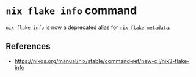 # `nix flake info` command

`nix flake info` is now a deprecated alias for [`nix flake metadata`](nix/commands/flake/metadata).

## References

- https://nixos.org/manual/nix/stable/command-ref/new-cli/nix3-flake-info
